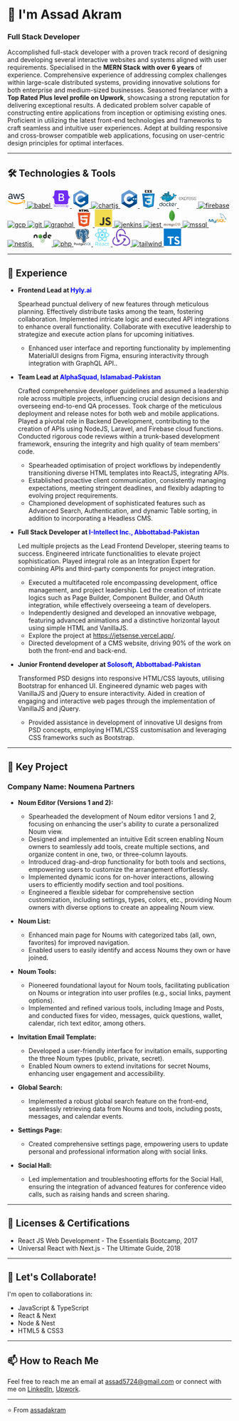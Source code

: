 # 👋 I'm Assad Akram
### Full Stack Developer



Accomplished full-stack developer with a proven track record of designing and developing several interactive websites and systems aligned with user requirements. Specialised in the **MERN Stack with over 6 years** of experience. Comprehensive experience of addressing complex challenges within large-scale distributed systems, providing innovative solutions for both enterprise and medium-sized businesses. Seasoned freelancer with a **Top Rated Plus level profile on Upwork**, showcasing a strong reputation for delivering exceptional results. A dedicated problem solver capable of constructing entire applications from inception or optimising existing ones. Proficient in utilizing the latest front-end technologies and frameworks to craft seamless and intuitive user experiences. Adept at building responsive and cross-browser compatible web applications, focusing on user-centric design principles for optimal interfaces.

---

## 🛠️ Technologies & Tools

<p align="left"> <a href="https://aws.amazon.com" target="_blank" rel="noreferrer"> <img src="https://raw.githubusercontent.com/devicons/devicon/master/icons/amazonwebservices/amazonwebservices-original-wordmark.svg" alt="aws" width="40" height="40"/> </a> <a href="https://babeljs.io/" target="_blank" rel="noreferrer"> <img src="https://www.vectorlogo.zone/logos/babeljs/babeljs-icon.svg" alt="babel" width="40" height="40"/> </a> <a href="https://getbootstrap.com" target="_blank" rel="noreferrer"> <img src="https://raw.githubusercontent.com/devicons/devicon/master/icons/bootstrap/bootstrap-plain-wordmark.svg" alt="bootstrap" width="40" height="40"/> </a> <a href="https://www.cprogramming.com/" target="_blank" rel="noreferrer"> <img src="https://raw.githubusercontent.com/devicons/devicon/master/icons/c/c-original.svg" alt="c" width="40" height="40"/> </a> <a href="https://www.chartjs.org" target="_blank" rel="noreferrer"> <img src="https://www.chartjs.org/media/logo-title.svg" alt="chartjs" width="40" height="40"/> </a> <a href="https://www.w3schools.com/cpp/" target="_blank" rel="noreferrer"> <img src="https://raw.githubusercontent.com/devicons/devicon/master/icons/cplusplus/cplusplus-original.svg" alt="cplusplus" width="40" height="40"/> </a> <a href="https://www.w3schools.com/css/" target="_blank" rel="noreferrer"> <img src="https://raw.githubusercontent.com/devicons/devicon/master/icons/css3/css3-original-wordmark.svg" alt="css3" width="40" height="40"/> </a> <a href="https://www.docker.com/" target="_blank" rel="noreferrer"> <img src="https://raw.githubusercontent.com/devicons/devicon/master/icons/docker/docker-original-wordmark.svg" alt="docker" width="40" height="40"/> </a> <a href="https://expressjs.com" target="_blank" rel="noreferrer"> <img src="https://raw.githubusercontent.com/devicons/devicon/master/icons/express/express-original-wordmark.svg" alt="express" width="40" height="40"/> </a> <a href="https://firebase.google.com/" target="_blank" rel="noreferrer"> <img src="https://www.vectorlogo.zone/logos/firebase/firebase-icon.svg" alt="firebase" width="40" height="40"/> </a> <a href="https://cloud.google.com" target="_blank" rel="noreferrer"> <img src="https://www.vectorlogo.zone/logos/google_cloud/google_cloud-icon.svg" alt="gcp" width="40" height="40"/> </a> <a href="https://git-scm.com/" target="_blank" rel="noreferrer"> <img src="https://www.vectorlogo.zone/logos/git-scm/git-scm-icon.svg" alt="git" width="40" height="40"/> </a> <a href="https://graphql.org" target="_blank" rel="noreferrer"> <img src="https://www.vectorlogo.zone/logos/graphql/graphql-icon.svg" alt="graphql" width="40" height="40"/> </a> <a href="https://www.w3.org/html/" target="_blank" rel="noreferrer"> <img src="https://raw.githubusercontent.com/devicons/devicon/master/icons/html5/html5-original-wordmark.svg" alt="html5" width="40" height="40"/> </a> <a href="https://developer.mozilla.org/en-US/docs/Web/JavaScript" target="_blank" rel="noreferrer"> <img src="https://raw.githubusercontent.com/devicons/devicon/master/icons/javascript/javascript-original.svg" alt="javascript" width="40" height="40"/> </a> <a href="https://www.jenkins.io" target="_blank" rel="noreferrer"> <img src="https://seeklogo.com/images/F/fauna-logo-DC9CCCF6DB-seeklogo.com.png" alt="jenkins" width="40" height="40"/> </a> <a href="https://jestjs.io" target="_blank" rel="noreferrer"> <img src="https://www.vectorlogo.zone/logos/jestjsio/jestjsio-icon.svg" alt="jest" width="40" height="40"/> </a><a href="https://www.mongodb.com/" target="_blank" rel="noreferrer"> <img src="https://raw.githubusercontent.com/devicons/devicon/master/icons/mongodb/mongodb-original-wordmark.svg" alt="mongodb" width="40" height="40"/> </a> <a href="https://www.microsoft.com/en-us/sql-server" target="_blank" rel="noreferrer"> <img src="https://www.svgrepo.com/show/303229/microsoft-sql-server-logo.svg" alt="mssql" width="40" height="40"/> </a> <a href="https://www.mysql.com/" target="_blank" rel="noreferrer"> <img src="https://raw.githubusercontent.com/devicons/devicon/master/icons/mysql/mysql-original-wordmark.svg" alt="mysql" width="40" height="40"/> </a> <a href="https://nestjs.com/" target="_blank" rel="noreferrer"> <img src="https://cdn.worldvectorlogo.com/logos/next-js.svg" alt="nestjs" width="40" height="40"/> </a> <a href="https://nodejs.org" target="_blank" rel="noreferrer"> <img src="https://raw.githubusercontent.com/devicons/devicon/master/icons/nodejs/nodejs-original-wordmark.svg" alt="nodejs" width="40" height="40"/> </a> <a href="https://www.php.net" target="_blank" rel="noreferrer"> <img src="https://encrypted-tbn0.gstatic.com/images?q=tbn:ANd9GcQEpZ8-IOtzlfXVDWcadW_cOjSGX9MKTFYibg&s" alt="php" width="40" height="40"/> </a> <a href="https://www.postgresql.org" target="_blank" rel="noreferrer"> <img src="https://raw.githubusercontent.com/devicons/devicon/master/icons/postgresql/postgresql-original-wordmark.svg" alt="postgresql" width="40" height="40"/> </a><a href="https://reactjs.org/" target="_blank" rel="noreferrer"> <img src="https://raw.githubusercontent.com/devicons/devicon/master/icons/react/react-original-wordmark.svg" alt="react" width="40" height="40"/> </a> <a href="https://redux.js.org" target="_blank" rel="noreferrer"> <img src="https://raw.githubusercontent.com/devicons/devicon/master/icons/redux/redux-original.svg" alt="redux" width="40" height="40"/> </a> <a href="https://tailwindcss.com/" target="_blank" rel="noreferrer"> <img src="https://www.vectorlogo.zone/logos/tailwindcss/tailwindcss-icon.svg" alt="tailwind" width="40" height="40"/> </a> <a href="https://www.typescriptlang.org/" target="_blank" rel="noreferrer"> <img src="https://raw.githubusercontent.com/devicons/devicon/master/icons/typescript/typescript-original.svg" alt="typescript" width="40" height="40"/> </a> </p>

---

## 💼 Experience

- **Frontend Lead at <span style="color:blue">Hyly.ai</span>** 

  Spearhead punctual delivery of new features through meticulous planning. Effectively distribute tasks among the team, fostering collaboration. Implemented intricate logic and executed API integrations to enhance overall functionality. Collaborate with executive leadership to strategize and execute action plans for upcoming initiatives.
  - Enhanced user interface and reporting functionality by implementing MaterialUI designs from Figma, ensuring interactivity through integration with GraphQL API..

- **Team Lead at <span style="color:blue">AlphaSquad, Islamabad-Pakistan </span>**

  Crafted comprehensive developer guidelines and assumed a leadership role across multiple projects, influencing crucial design decisions and overseeing end-to-end QA processes. Took charge of the meticulous deployment and release notes for both web and mobile applications. Played a pivotal role in Backend Development, contributing to the creation of APIs using NodeJS, Laravel, and Firebase cloud functions. Conducted rigorous code reviews within a trunk-based development framework, ensuring the integrity and high quality of team members' code.

  - Spearheaded optimisation of project workflows by independently transitioning diverse HTML templates into ReactJS, integrating APIs.
  - Established proactive client communication, consistently managing expectations, meeting stringent deadlines, and flexibly adapting to evolving project requirements.
  - Championed development of sophisticated features such as Advanced Search, Authentication, and dynamic Table sorting, in addition to incorporating a Headless CMS.

- **Full Stack Developer at <span style="color:blue">I-Intellect Inc., Abbottabad-Pakistan </span>**

  Led multiple projects as the Lead Frontend Developer, steering teams to success. Engineered intricate functionalities to elevate project sophistication. Played integral role as an Integration Expert for combining APIs and third-party components for project integration.

  - Executed a multifaceted role encompassing development, office management, and project leadership. Led the creation of intricate logics such as Page Builder, Component Builder, and OAuth integration, while effectively overseeing a team of developers.
  - Independently designed and developed an innovative webpage, featuring advanced animations and a distinctive horizontal layout using simple HTML and VanillaJS.
  - Explore the project at https://jetsense.vercel.app/.
  - Directed development of a CMS website, driving 90% of the work on both the front-end and back-end.
  
- **Junior Frontend developer at <span style="color:blue">Solosoft, Abbottabad-Pakistan </span>**

  Transformed PSD designs into responsive HTML/CSS layouts, utilising Bootstrap for enhanced UI. Engineered dynamic web pages with VanillaJS and jQuery to ensure interactivity. Aided in creation of engaging and interactive web pages through the implementation of VanillaJS and jQuery.

  - Provided assistance in development of innovative UI designs from PSD concepts, employing HTML/CSS customisation and leveraging CSS frameworks such as Bootstrap.
  
---

## 🎯 Key Project
### Company Name: Noumena Partners

- **Noum Editor (Versions 1 and 2):**

  - Spearheaded the development of Noum editor versions 1 and 2, focusing on enhancing the user's ability to curate a personalized Noum view.
  - Designed and implemented an intuitive Edit screen enabling Noum owners to seamlessly add tools, create multiple sections, and organize content in one, two, or three-column layouts.
  - Introduced drag-and-drop functionality for both tools and sections, empowering users to customize the arrangement effortlessly.
  - Implemented dynamic icons for on-hover interactions, allowing users to efficiently modify section and tool positions.
  - Engineered a flexible sidebar for comprehensive section customization, including settings, types, colors, etc., providing Noum owners with diverse options to create an appealing Noum view.
  
- **Noum List:**
    - Enhanced main page for Noums with categorized tabs (all, own, favorites) for improved navigation.
    - Enabled users to easily identify and access Noums they own or have joined.
- **Noum Tools:**
    - Pioneered foundational layout for Noum tools, facilitating publication on Noums or integration into user profiles (e.g., social links, payment options).
    - Implemented and refined various tools, including Image and Posts, and conducted fixes for video, messages, quick questions, wallet, calendar, rich text editor, among others.
- **Invitation Email Template:**
     - Developed a user-friendly interface for invitation emails, supporting the three Noum types (public, private, secret).
     - Enabled Noum owners to extend invitations for secret Noums, enhancing user engagement and accessibility.
- **Global Search:**
    - Implemented a robust global search feature on the front-end, seamlessly retrieving data from Noums and tools, including posts, messages, and calendar events.
- **Settings Page:**
    - Created comprehensive settings page, empowering users to update personal and professional information along with social links.
- **Social Hall:**
    - Led implementation and troubleshooting efforts for the Social Hall, ensuring the integration of advanced features for conference video calls, such as raising hands and screen sharing. 
---

## 🏅 Licenses & Certifications
- React JS Web Development - The Essentials Bootcamp, 2017
- Universal React with Next.js - The Ultimate Guide, 2018

---
## 🤝 Let's Collaborate!

I'm open to collaborations in:

- JavaScript & TypeScript
- React & Next
- Node & Nest
- HTML5 & CSS3
---

## 📫 How to Reach Me

Feel free to reach me an email at [assad5724@gmail.com](mailto:assad5724@gmail.com) or connect with me on [LinkedIn](https://www.linkedin.com/in/assadakram/), [Upwork](https://www.upwork.com/freelancers/assadakram).

---

⭐️ From [assadakram](https://github.com/assadakram)
